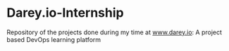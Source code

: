 # Darey.io-Internship
Repository of the projects done during my time at www.darey.io:  A project based DevOps  learning platform
